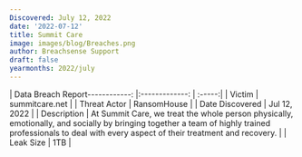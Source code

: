 ```yaml
---
Discovered: July 12, 2022
date: '2022-07-12'
title: Summit Care
image: images/blog/Breaches.png
author: Breachsense Support
draft: false
yearmonths: 2022/july
---
```


| Data Breach Report------------:     |:-------------:    | :-----:|
| Victim      | summitcare.net      | 
| Threat Actor      | RansomHouse      | 
| Date Discovered      | Jul 12, 2022      | 
| Description      | At Summit Care, we treat the whole person physically, emotionally, and socially by bringing together a team of highly trained professionals to deal with every aspect of their treatment and recovery.      | 
| Leak Size      | 1TB     | 

